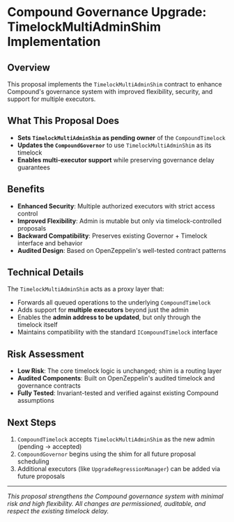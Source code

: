 # Compound Governance Upgrade: TimelockMultiAdminShim Implementation

## Overview
This proposal implements the `TimelockMultiAdminShim` contract to enhance Compound's governance system with improved flexibility, security, and support for multiple executors.

## What This Proposal Does

- **Sets `TimelockMultiAdminShim` as pending owner** of the `CompoundTimelock`
- **Updates the `CompoundGovernor`** to use `TimelockMultiAdminShim` as its timelock
- **Enables multi-executor support** while preserving governance delay guarantees

## Benefits

- **Enhanced Security**: Multiple authorized executors with strict access control
- **Improved Flexibility**: Admin is mutable but only via timelock-controlled proposals
- **Backward Compatibility**: Preserves existing Governor + Timelock interface and behavior
- **Audited Design**: Based on OpenZeppelin's well-tested contract patterns

## Technical Details

The `TimelockMultiAdminShim` acts as a proxy layer that:
- Forwards all queued operations to the underlying `CompoundTimelock`
- Adds support for **multiple executors** beyond just the admin
- Enables the **admin address to be updated**, but only through the timelock itself
- Maintains compatibility with the standard `ICompoundTimelock` interface

## Risk Assessment

- **Low Risk**: The core timelock logic is unchanged; shim is a routing layer
- **Audited Components**: Built on OpenZeppelin's audited timelock and governance contracts
- **Fully Tested**: Invariant-tested and verified against existing Compound assumptions

## Next Steps

1. `CompoundTimelock` accepts `TimelockMultiAdminShim` as the new admin (pending → accepted)
2. `CompoundGovernor` begins using the shim for all future proposal scheduling
3. Additional executors (like `UpgradeRegressionManager`) can be added via future proposals

---

*This proposal strengthens the Compound governance system with minimal risk and high flexibility. All changes are permissioned, auditable, and respect the existing timelock delay.*
